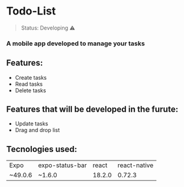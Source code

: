 # Todo-List

> Status: Developing ⚠️

### A mobile app developed to manage your tasks

## Features:
+ Create tasks
+ Read tasks
+ Delete tasks

## Features that will be developed in the furute:
+  Update tasks
+  Drag and drop list 

## Tecnologies used:
<table>
  <tr>
    <td>Expo</td>
    <td>expo-status-bar</td>
    <td>react</td>
    <td>react-native</td>
  </tr>
  <tr>
    <td>~49.0.6</td>
    <td>~1.6.0</td>
    <td>18.2.0</td>
    <td>0.72.3</td>
  </tr>
</table>
